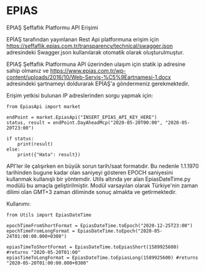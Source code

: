 # EPIAS
EPIAŞ Şeffaflık Platformu API Erişimi

EPİAŞ tarafından yayınlanan Rest Api platformuna erişim için https://seffaflik.epias.com.tr/transparency/technical/swagger.json adresindeki Swagger.json kullanılarak otomatik olarak oluşturulmuştur.

EPIAŞ Şeffaflık Platformuna API üzerinden ulaşım için statik ip adresine sahip olmanız ve https://www.epias.com.tr/wp-content/uploads/2016/10/Web-Servis-%C5%9Eartnamesi-1.docx adresindeki şartnameyi doldurarak EPİAŞ'a göndermeniz gerekmektedir. 

Erişim yetkisi bulunan IP adreslerinden sorgu yapmak için:

```
from EpiasApi import market

endPoint = market.EpiasApi("INSERT_EPIAS_API_KEY_HERE")
status, result = endPoint.DayAheadMcp("2020-05-20T00:00", "2020-05-20T23:00")

if status:
    print(result)
else:
    print({"Hata": result})
```
API'ler ile çalışırken en büyük sorun tarih/saat formatıdır. Bu nedenle 1.1.1970 tarihinden bugune kadar olan saniyeyi gösteren EPOCH saniyesini kullanmak kullanışlı bir yöntemdir. Utils altında yer alan EpiasDateTime.py modülü bu amaçla geliştirilmiştir. Modül varsayılan olarak Türkiye'nin zaman dilimi olan GMT+3 zaman diliminde sonuç almakta ve getirmektedir. 

Kullanımı:
```
from Utils import EpiasDateTime

epochTimeFromShortFormat = EpiasDateTime.toEpoch("2020-12-25T23:00") 
epochTimeFromLongFormat = EpiasDateTime.toEpoch("2020-05-24T01:00:00.000+0300")

epiasTimeToShortFormat = EpiasDateTime.toEpiasShort(1589925600) #returns "2020-05-20T01:00"
epiasTimeToLongFormat = EpiasDateTime.toEpiasLong(1589925600) #returns "2020-05-20T01:00:00.000+0300"

```

